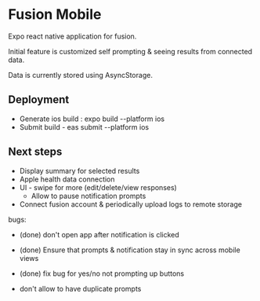 # Fusion Mobile

Expo react native application for fusion.

Initial feature is customized self prompting & seeing results from connected data.

Data is currently stored using AsyncStorage.

## Deployment

- Generate ios build : expo build --platform ios
- Submit build - eas submit --platform ios

## Next steps

- Display summary for selected results
- Apple health data connection
- UI - swipe for more (edit/delete/view responses)
  - Allow to pause notification prompts
- Connect fusion account & periodically upload logs to remote storage

bugs:

- (done) don't open app after notification is clicked
- (done) Ensure that prompts & notification stay in sync across mobile views
- (done) fix bug for yes/no not prompting up buttons

- don't allow to have duplicate prompts
